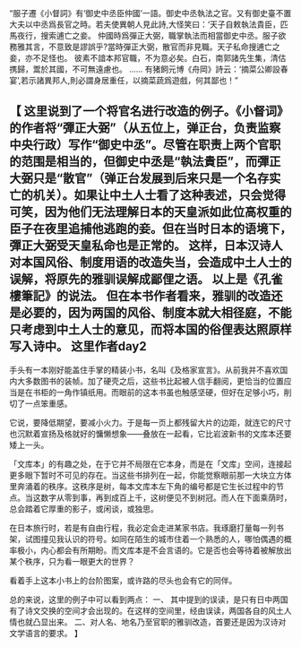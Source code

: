 “服子遷《小督詞》有‘御史中丞臣仲國’一語。御史中丞執法之官。又有御史臺不置大夫以中丞爲長官之時。若夫使異朝人見此詩,大怪笑曰：‘天子自敕執法貴臣，匹馬夜行，搜索逋亡之妾。
仲國時爲彈正大弼，職掌執法而相當御史中丞。服子欲務雅其言，不意致是謬誤乎?當時彈正大弼，散官而非見職。天子私命搜逋亡之妾，亦不足怪也。
彼素不諳本邦官職，不为意必矣。白石，南郭諸先生集，清估携歸，鬻於其國，不可無遠慮也。
……
有猪飼元博《舟岡》詩云：‘摘菜公卿設春宴’,若示諸異邦人,則必謂身居重任，以摘菜蔬爲遊戲，何其鄙也！”

【
这里说到了一个将官名进行改造的例子。《小督词》的作者将“彈正大弼”（从五位上，弹正台，负责监察中央行政）写作“御史中丞”。尽管在职责上两个官职的范围是相当的，但御史中丞是“執法貴臣”，而彈正大弼只是“散官”（弹正台发展到后来只是一个名存实亡的机关）。如果让中土人士看了这种表述，只会觉得可笑，因为他们无法理解日本的天皇派如此位高权重的臣子在夜里追捕他逃跑的妾。但在当时日本的语境下，彈正大弼受天皇私命也是正常的。
这样，日本汉诗人对本国风俗、制度用语的改造失当，会造成中土人士的误解，将原先的雅驯误解成鄙俚之语。
以上是《孔雀樓筆記》的说法。
但在本书作者看来，雅驯的改造还是必要的，因为两国的风俗、制度本就大相径庭，不能只考虑到中土人士的意见，而将本国的俗俚表达照原样写入诗中。
这里作者day2 
---

手头有一本刚好能盖住手掌的精装小书，名叫《及格家宣言》。从前我并不喜欢国内大多数图书的装帧。加了硬壳之后，这些书比起被人信手翻阅，更恰当的位置应当是在书柜的一角作镇纸用。而眼前的这本书虽也触感坚硬，但好在足够小巧，削切了一点笨重感。

它说，要降低期望，要减小火力。于是每一页上都残留大片的边距，就连它的尺寸也沉默着宣扬及格就好的慵懒想象——叠放在一起看，它比岩波新书的文库本还要矮上一头。

「文库本」的有趣之处，在于它并不局限在它本身，而是在「文库」空间，连接起更多眼下暂时不可见的存在。当这些书排列在一起，你能觉察眼前那一大块立方体里奔涌着的秩序。这秩序是树，每本文库本左下角的编号都是它生长过程中的节点。当这数字从零到事，再到成百上千，这树便见不到树冠。而人在下面乘荫时，总会踏着它厚重的影子，或闲谈，或独思。

在日本旅行时，若是有自由行程，我必定会走进某家书店。我琢磨打量每一列书架，试图撞见我认识的符号。如同在陌生的城市住着一个熟悉的人，哪怕偶遇的概率极小，内心都会有所期盼。而文库本是不会言语的。它是否也会等待着被解放出某个秩序，只为看一眼更大的世界？

看着手上这本小书上的台阶图案，或许路的尽头也会有它的同伴。

总的来说，这里的例子中可以看到两点：
一、 其中提到的误读，是只有日中两国有了诗文交换的空间才会出现的。在这样的空间里，经由误读，两国各自的风土人情也就凸显出来。
二、对人名、地名乃至官职的雅驯改造，首要还是因为汉诗对文学语言的要求。
】